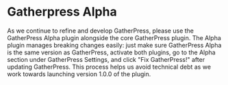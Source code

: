 # Gatherpress Alpha

As we continue to refine and develop GatherPress, please use the GatherPress Alpha plugin alongside the core GatherPress plugin. The Alpha plugin manages breaking changes easily: just make sure GatherPress Alpha is the same version as GatherPress, activate both plugins, go to the Alpha section under GatherPress Settings, and click "Fix GatherPress!" after updating GatherPress. This process helps us avoid technical debt as we work towards launching version 1.0.0 of the plugin.
